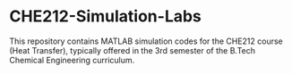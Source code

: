# CHE212-Simulation-Labs
This repository contains MATLAB simulation codes for the CHE212 course (Heat Transfer), typically offered in the 3rd semester of the B.Tech Chemical Engineering curriculum.

